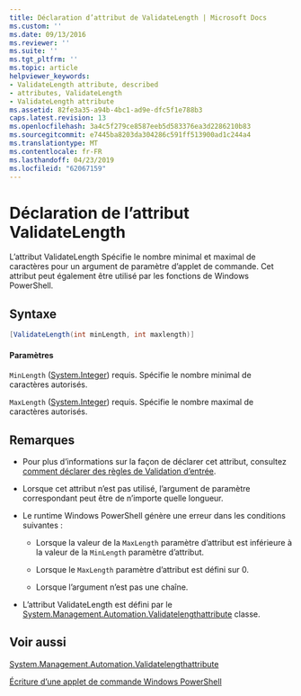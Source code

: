 ```yaml
---
title: Déclaration d’attribut de ValidateLength | Microsoft Docs
ms.custom: ''
ms.date: 09/13/2016
ms.reviewer: ''
ms.suite: ''
ms.tgt_pltfrm: ''
ms.topic: article
helpviewer_keywords:
- ValidateLength attribute, described
- attributes, ValidateLength
- ValidateLength attribute
ms.assetid: 82fe3a35-a94b-4bc1-ad9e-dfc5f1e788b3
caps.latest.revision: 13
ms.openlocfilehash: 3a4c5f279ce8587eeb5d583376ea3d2286210b83
ms.sourcegitcommit: e7445ba8203da304286c591ff513900ad1c244a4
ms.translationtype: MT
ms.contentlocale: fr-FR
ms.lasthandoff: 04/23/2019
ms.locfileid: "62067159"
---
```

# <a name="validatelength-attribute-declaration"></a>Déclaration de l’attribut ValidateLength

L’attribut ValidateLength Spécifie le nombre minimal et maximal de caractères pour un argument de paramètre d’applet de commande. Cet attribut peut également être utilisé par les fonctions de Windows PowerShell.

## <a name="syntax"></a>Syntaxe

```csharp
[ValidateLength(int minLength, int maxlength)]
```

#### <a name="parameters"></a>Paramètres

`MinLength` ([System.Integer](/dotnet/api/System.Integer)) requis. Spécifie le nombre minimal de caractères autorisés.

`MaxLength` ([System.Integer](/dotnet/api/System.Integer)) requis. Spécifie le nombre maximal de caractères autorisés.

## <a name="remarks"></a>Remarques

- Pour plus d’informations sur la façon de déclarer cet attribut, consultez [comment déclarer des règles de Validation d’entrée](http://msdn.microsoft.com/en-us/544c2100-62ba-4be4-b2a2-cc0d4e4fc45b).

- Lorsque cet attribut n’est pas utilisé, l’argument de paramètre correspondant peut être de n’importe quelle longueur.

- Le runtime Windows PowerShell génère une erreur dans les conditions suivantes :

    - Lorsque la valeur de la `MaxLength` paramètre d’attribut est inférieure à la valeur de la `MinLength` paramètre d’attribut.

    - Lorsque le `MaxLength` paramètre d’attribut est défini sur 0.

    - Lorsque l’argument n’est pas une chaîne.

- L’attribut ValidateLength est défini par le [System.Management.Automation.Validatelengthattribute](/dotnet/api/System.Management.Automation.ValidateLengthAttribute) classe.

## <a name="see-also"></a>Voir aussi

[System.Management.Automation.Validatelengthattribute](/dotnet/api/System.Management.Automation.ValidateLengthAttribute)

[Écriture d’une applet de commande Windows PowerShell](./writing-a-windows-powershell-cmdlet.md)
